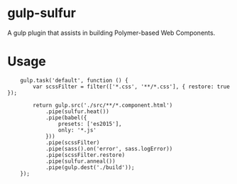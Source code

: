 # gulp-sulfur
A gulp plugin that assists in building Polymer-based Web Components.

# Usage

		gulp.task('default', function () {
			var scssFilter = filter(['*.css', '**/*.css'], { restore: true });

			return gulp.src('./src/**/*.component.html')
				.pipe(sulfur.heat())
				.pipe(babel({
					presets: ['es2015'],
					only: '*.js'
				}))
				.pipe(scssFilter)
				.pipe(sass().on('error', sass.logError))
				.pipe(scssFilter.restore)
				.pipe(sulfur.anneal())
				.pipe(gulp.dest('./build'));
		});
